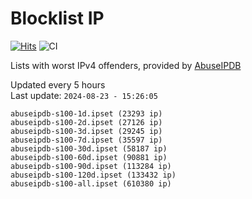 # Blocklist IP

[![Hits](https://hits.seeyoufarm.com/api/count/incr/badge.svg?url=https%3A%2F%2Fgithub.com%2Fborestad%2Fblocklist-ip%2F&count_bg=%2379C83D&title_bg=%23555555&icon=&icon_color=%23E7E7E7&title=hits&edge_flat=false)](https://hits.seeyoufarm.com)  ![CI](https://img.shields.io/github/workflow/status/borestad/blocklist-ip/CI?style=flat-square)

Lists with worst IPv4 offenders, provided by [AbuseIPDB](https://www.abuseipdb.com/)

<!-- FOOTER-PLACEHOLDER -->
Updated every 5 hours<br>
Last update: `2024-08-23 - 15:26:05`
```
abuseipdb-s100-1d.ipset (23293 ip)
abuseipdb-s100-2d.ipset (27126 ip)
abuseipdb-s100-3d.ipset (29245 ip)
abuseipdb-s100-7d.ipset (35597 ip)
abuseipdb-s100-30d.ipset (58187 ip)
abuseipdb-s100-60d.ipset (90881 ip)
abuseipdb-s100-90d.ipset (113284 ip)
abuseipdb-s100-120d.ipset (133432 ip)
abuseipdb-s100-all.ipset (610380 ip)
```
